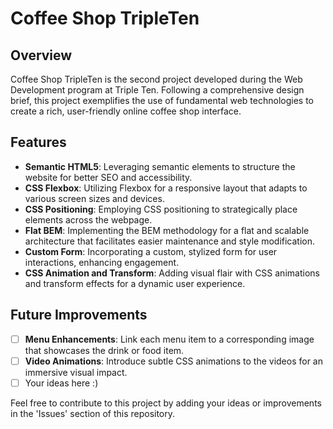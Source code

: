 # Coffee Shop TripleTen

## Overview

Coffee Shop TripleTen is the second project developed during the Web Development program at Triple Ten. Following a comprehensive design brief, this project exemplifies the use of fundamental web technologies to create a rich, user-friendly online coffee shop interface.

## Features

- **Semantic HTML5**: Leveraging semantic elements to structure the website for better SEO and accessibility.
- **CSS Flexbox**: Utilizing Flexbox for a responsive layout that adapts to various screen sizes and devices.
- **CSS Positioning**: Employing CSS positioning to strategically place elements across the webpage.
- **Flat BEM**: Implementing the BEM methodology for a flat and scalable architecture that facilitates easier maintenance and style modification.
- **Custom Form**: Incorporating a custom, stylized form for user interactions, enhancing engagement.
- **CSS Animation and Transform**: Adding visual flair with CSS animations and transform effects for a dynamic user experience.

## Future Improvements

- [ ] **Menu Enhancements**: Link each menu item to a corresponding image that showcases the drink or food item.
- [ ] **Video Animations**: Introduce subtle CSS animations to the videos for an immersive visual impact.
- [ ] Your ideas here :)

Feel free to contribute to this project by adding your ideas or improvements in the 'Issues' section of this repository.
